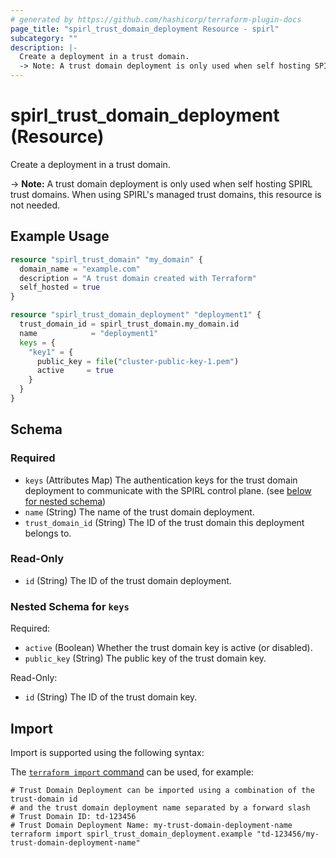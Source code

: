 ```yaml
---
# generated by https://github.com/hashicorp/terraform-plugin-docs
page_title: "spirl_trust_domain_deployment Resource - spirl"
subcategory: ""
description: |-
  Create a deployment in a trust domain.
  -> Note: A trust domain deployment is only used when self hosting SPIRL trust domains. When using SPIRL's managed trust domains, this resource is not needed.
---
```


# spirl_trust_domain_deployment (Resource)

Create a deployment in a trust domain.

-> **Note:** A trust domain deployment is only used when self hosting SPIRL trust domains. When using SPIRL's managed trust domains, this resource is not needed.

## Example Usage

```terraform
resource "spirl_trust_domain" "my_domain" {
  domain_name = "example.com"
  description = "A trust domain created with Terraform"
  self_hosted = true
}

resource "spirl_trust_domain_deployment" "deployment1" {
  trust_domain_id = spirl_trust_domain.my_domain.id
  name            = "deployment1"
  keys = {
    "key1" = {
      public_key = file("cluster-public-key-1.pem")
      active     = true
    }
  }
}
```

<!-- schema generated by tfplugindocs -->
## Schema

### Required

- `keys` (Attributes Map) The authentication keys for the trust domain deployment to communicate with the SPIRL control plane. (see [below for nested schema](#nestedatt--keys))
- `name` (String) The name of the trust domain deployment.
- `trust_domain_id` (String) The ID of the trust domain this deployment belongs to.

### Read-Only

- `id` (String) The ID of the trust domain deployment.

<a id="nestedatt--keys"></a>
### Nested Schema for `keys`

Required:

- `active` (Boolean) Whether the trust domain key is active (or disabled).
- `public_key` (String) The public key of the trust domain key.

Read-Only:

- `id` (String) The ID of the trust domain key.

## Import

Import is supported using the following syntax:

The [`terraform import` command](https://developer.hashicorp.com/terraform/cli/commands/import) can be used, for example:

```shell
# Trust Domain Deployment can be imported using a combination of the trust-domain id
# and the trust domain deployment name separated by a forward slash
# Trust Domain ID: td-123456
# Trust Domain Deployment Name: my-trust-domain-deployment-name
terraform import spirl_trust_domain_deployment.example "td-123456/my-trust-domain-deployment-name"
```
